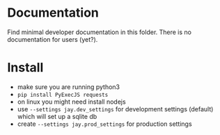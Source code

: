 # Documentation
Find minimal developer documentation in this folder. There is no documentation for users (yet?). 

# Install
* make sure you are running python3
* ```pip install PyExecJS requests```
* on linux you might need install nodejs
* use ```--settings jay.dev_settings``` for development settings (default) which will set up a sqlite db
* create ```--settings jay.prod_settings``` for production settings